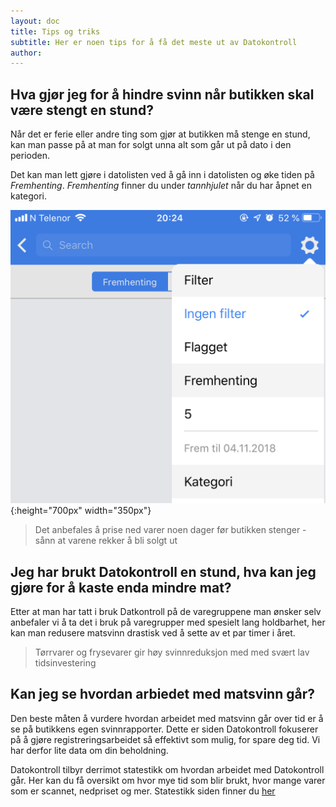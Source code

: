 ```yaml
---
layout: doc
title: Tips og triks
subtitle: Her er noen tips for å få det meste ut av Datokontroll
author:
---
```


## Hva gjør jeg for å hindre svinn når butikken skal være stengt en stund?

Når det er ferie eller andre ting som gjør at butikken må stenge en stund, kan man passe på at man for solgt unna alt som går ut på dato i den perioden. 

Det kan man lett gjøre i datolisten ved å gå inn i datolisten og øke tiden på *Fremhenting*. *Fremhenting* finner du under *tannhjulet* når du har åpnet en kategori.

![Fremhenting Eksempel](/assets/img/FremhentingEksempel.png){:height="700px" width="350px"}

> Det anbefales å prise ned varer noen dager før butikken stenger - sånn at varene rekker å bli solgt ut

## Jeg har brukt Datokontroll en stund, hva kan jeg gjøre for å kaste enda mindre mat?

 Etter at man har tatt i bruk Datkontroll på de varegruppene man ønsker selv anbefaler vi å ta det i bruk på varegrupper med spesielt lang holdbarhet, her kan man redusere matsvinn drastisk ved å sette av et par timer i året.

 > Tørrvarer og frysevarer gir høy svinnreduksjon med med svært lav tidsinvestering


## Kan jeg se hvordan arbiedet med matsvinn går?

Den beste måten å vurdere hvordan arbeidet med matsvinn går over tid er å se på butikkens egen svinnrapporter. Dette er siden Datokontroll fokuserer på å gjøre registreringsarbeidet så effektivt som mulig, for spare deg tid. Vi har derfor lite data om din beholdning.

Datokontroll tilbyr derrimot statestikk om hvordan arbeidet med Datokontroll går. Her kan du få oversikt om hvor mye tid som blir brukt, hvor mange varer som er scannet, nedpriset og mer. Statestikk siden finner du [her](https://console.datokontroll.no/console/statistics/overview)
